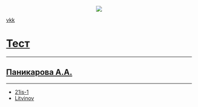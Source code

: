 <p align= "center"><a href= "https://vk.com/wattag" target = "_blank"> <img src="https://r4.wallpaperbetter.com/wallpaper/1008/573/262/the-sky-clouds-trees-landscape-wallpaper-dcb4070adceb26342be4e9ebf685ac19.jpg" widht = "400"> </a></p>
<p><a href = "https://vk.com/wattag" > vkk</p>

# Тест
-----
## Паникарова А.А.
-----
* 21is-1
* Litvinov 